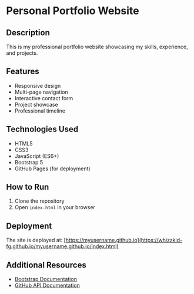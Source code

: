 # Personal Portfolio Website

## Description

This is my professional portfolio website showcasing my skills, experience, and projects.

## Features

- Responsive design
- Multi-page navigation
- Interactive contact form
- Project showcase
- Professional timeline

## Technologies Used

- HTML5
- CSS3
- JavaScript (ES6+)
- Bootstrap 5
- GitHub Pages (for deployment)

## How to Run

1. Clone the repository
2. Open `index.html` in your browser

## Deployment

The site is deployed at: [https://myusername.github.io](https://whizzkid-fg.github.io/myusername.github.io/index.html)

## Additional Resources

- [Bootstrap Documentation](https://getbootstrap.com/docs/5.3/getting-started/introduction/)
- [GitHub API Documentation](https://docs.github.com/en/rest)
